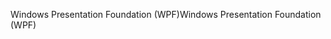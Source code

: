 <span data-ttu-id="d60dd-101">Windows Presentation Foundation (WPF)</span><span class="sxs-lookup"><span data-stu-id="d60dd-101">Windows Presentation Foundation (WPF)</span></span>
